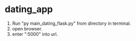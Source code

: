 # dating_app

1. Run "py main_dating_flask.py" from directory in terminal.
2. open browser.
3. enter "<your IP address>:5000" into url.
